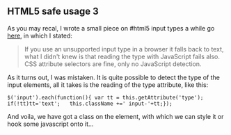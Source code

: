 <article><h2>HTML5 safe usage 3</h2><p>As you may recal, I wrote a small piece on #html5 input types a while go <a href="http://www.wnas.nl/html5-safe-usage-2">here</a>, in which I stated:</p><blockquote><p>If you use an unsupported input type in a browser it falls back to text, what I didn't knew is that reading the type with JavaScript fails also. CSS attribute selectors are fine, only no JavaScript detection.</p></blockquote><p>As it turns out, I was mistaken. It is quite possible to detect the type of the input elements, all it takes is the reading of the  type attribute, like this:</p><pre><code>$('input').each(function(){	var tt = this.getAttribute('type');	if(!tt)tt='text';	this.className +=' input-'+tt;});</code></pre><p>And voila, we have got a class on the element, with which we can style it or hook some javascript onto it...</p></article>